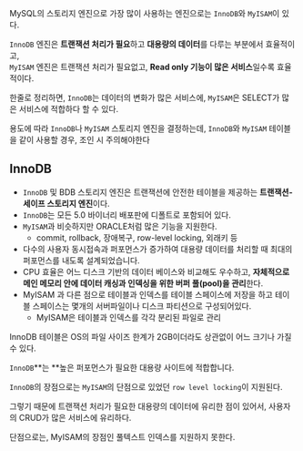 MySQL의 스토리지 엔진으로 가장 많이 사용하는 엔진으로는 `InnoDB`와 `MyISAM`이 있다.

`InnoDB` 엔진은 **트랜잭션 처리가 필요**하고 **대용량의 데이터**를 다루는 부분에서 효율적이고,  
`MyISAM` 엔진은 트랜잭션 처리가 필요없고, **Read only 기능이 많은 서비스**일수록 효율적이다.

한줄로 정리하면, `InnoDB`는 데이터의 변화가 많은 서비스에, `MyISAM`은 SELECT가 많은 서비스에 적합하다 할 수 있다.

용도에 따라 `InnoDB`나 `MyISAM` 스토리지 엔진을 결정하는데, `InnoDB`와 `MyISAM` 테이블을 같이 사용할 경우, 조인 시 주의해야한다

## InnoDB

- `InnoDB` 및 BDB 스토리지 엔진은 트랜잭션에 안전한 테이블을 제공하는 **트랜잭션-세이프 스토리지 엔진**이다.
- `InnoDB`는 모든 5.0 바이너리 배포판에 디폴트로 포함되어 있다.
- `MyISAM`과 비슷하지만 ORACLE처럼 많은 기능을 지원한다.  
	- commit, rollback, 장애복구, row-level locking, 외래키 등
- 다수의 사용자 동시접속과 퍼포먼스가 증가하여 대용량 데이터를 처리할 때 최대의 퍼포먼스를 내도록 설계되었습니다.
- CPU 효율은 어느 디스크 기반의 데이터 베이스와 비교해도 우수하고, **자체적으로 메인 메모리 안에 데이터 캐싱과 인덱싱을 위한 버퍼 풀(pool)을 관리**한다.
- MyISAM 과 다른 점으로 테이블과 인덱스를 테이블 스페이스에 저장을 하고 테이블 스페이스는 몇개의 서버파일이나 디스크 파티션으로 구성되어있다.
	- MyISAM은 테이블과 인덱스를 각각 분리된 파일로 관리

InnoDB 테이블은 OS의 파일 사이즈 한계가 2GB이더라도 상관없이 어느 크기나 가질 수 있다.

`InnoDB`**는 **높은 퍼포먼스가 필요한 대용량 사이트에 적합합니다.

  

`InnoDB`의 장점으로는 `MyISAM`의 단점으로 있었던 `row level locking`이 지원된다.

그렇기 때문에 트랜잭션 처리가 필요한 대용량의 데이터에 유리한 점이 있어서, 사용자의 CRUD가 많은 서비스에 유리하다.

단점으로는, MyISAM의 장점인 풀텍스트 인덱스를 지원하지 못한다.